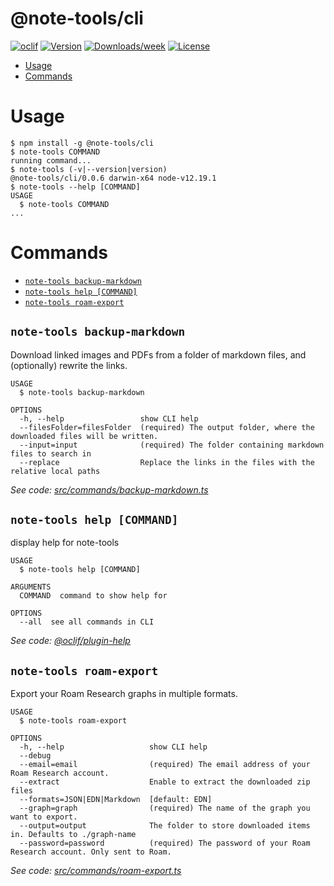 @note-tools/cli
===============



[![oclif](https://img.shields.io/badge/cli-oclif-brightgreen.svg)](https://oclif.io)
[![Version](https://img.shields.io/npm/v/@note-tools/cli.svg)](https://npmjs.org/package/@note-tools/cli)
[![Downloads/week](https://img.shields.io/npm/dw/@note-tools/cli.svg)](https://npmjs.org/package/@note-tools/cli)
[![License](https://img.shields.io/npm/l/@note-tools/cli.svg)](https://github.com/rbrcsk/note-tools/blob/master/package.json)

<!-- toc -->
* [Usage](#usage)
* [Commands](#commands)
<!-- tocstop -->
# Usage
<!-- usage -->
```sh-session
$ npm install -g @note-tools/cli
$ note-tools COMMAND
running command...
$ note-tools (-v|--version|version)
@note-tools/cli/0.0.6 darwin-x64 node-v12.19.1
$ note-tools --help [COMMAND]
USAGE
  $ note-tools COMMAND
...
```
<!-- usagestop -->
# Commands
<!-- commands -->
* [`note-tools backup-markdown`](#note-tools-backup-markdown)
* [`note-tools help [COMMAND]`](#note-tools-help-command)
* [`note-tools roam-export`](#note-tools-roam-export)

## `note-tools backup-markdown`

Download linked images and PDFs from a folder of markdown files, and (optionally) rewrite the links.

```
USAGE
  $ note-tools backup-markdown

OPTIONS
  -h, --help                 show CLI help
  --filesFolder=filesFolder  (required) The output folder, where the downloaded files will be written.
  --input=input              (required) The folder containing markdown files to search in
  --replace                  Replace the links in the files with the relative local paths
```

_See code: [src/commands/backup-markdown.ts](https://github.com/rbrcsk/note-tools/blob/v0.0.6/src/commands/backup-markdown.ts)_

## `note-tools help [COMMAND]`

display help for note-tools

```
USAGE
  $ note-tools help [COMMAND]

ARGUMENTS
  COMMAND  command to show help for

OPTIONS
  --all  see all commands in CLI
```

_See code: [@oclif/plugin-help](https://github.com/oclif/plugin-help/blob/v3.2.2/src/commands/help.ts)_

## `note-tools roam-export`

Export your Roam Research graphs in multiple formats.

```
USAGE
  $ note-tools roam-export

OPTIONS
  -h, --help                   show CLI help
  --debug
  --email=email                (required) The email address of your Roam Research account.
  --extract                    Enable to extract the downloaded zip files
  --formats=JSON|EDN|Markdown  [default: EDN]
  --graph=graph                (required) The name of the graph you want to export.
  --output=output              The folder to store downloaded items in. Defaults to ./graph-name
  --password=password          (required) The password of your Roam Research account. Only sent to Roam.
```

_See code: [src/commands/roam-export.ts](https://github.com/rbrcsk/note-tools/blob/v0.0.6/src/commands/roam-export.ts)_
<!-- commandsstop -->
